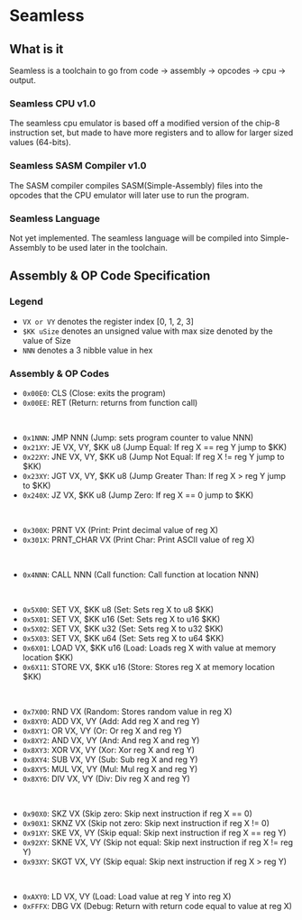 # Seamless

## What is it
Seamless is a toolchain to go from code -> assembly -> opcodes -> cpu -> output. 

### Seamless CPU v1.0
The seamless cpu emulator is based off a modified version of the chip-8 instruction set, but made to have more registers and to allow for larger sized values (64-bits). 

### Seamless SASM Compiler v1.0
The SASM compiler compiles SASM(Simple-Assembly) files into the opcodes that the CPU emulator will later use to run the program. 

### Seamless Language
Not yet implemented.
The seamless language will be compiled into Simple-Assembly to be used later in the toolchain.


## Assembly & OP Code Specification
### Legend
* `VX or VY`  denotes the register index [0, 1, 2, 3]
* `$KK uSize` denotes an unsigned value with max size denoted by the value of Size
* `NNN` denotes a 3 nibble value in hex

### Assembly & OP Codes
* `0x00E0`: CLS (Close: exits the program)
* `0x00EE`: RET (Return: returns from function call)

<br>

* `0x1NNN`: JMP NNN (Jump: sets program counter to value NNN)
* `0x21XY`: JE VX, VY, $KK u8 (Jump Equal: If reg X == reg Y jump to $KK)
* `0x22XY`: JNE VX, VY, $KK u8 (Jump Not Equal: If reg X != reg Y jump to $KK)
* `0x23XY`: JGT VX, VY, $KK u8 (Jump Greater Than: If reg X > reg Y jump to $KK)
* `0x240X`: JZ VX, $KK u8 (Jump Zero: If reg X == 0 jump to $KK)

<br>

* `0x300X`: PRNT VX (Print: Print decimal value of reg X)
* `0x301X`: PRNT_CHAR VX (Print Char: Print ASCII value of reg X)

<br>

* `0x4NNN`: CALL NNN (Call function: Call function at location NNN)

<br>

* `0x5X00`: SET VX, $KK u8 (Set: Sets reg X to u8 $KK)
* `0x5X01`: SET VX, $KK u16 (Set: Sets reg X to u16 $KK)
* `0x5X02`: SET VX, $KK u32 (Set: Sets reg X to u32 $KK)
* `0x5X03`: SET VX, $KK u64 (Set: Sets reg X to u64 $KK)
* `0x6X01`: LOAD VX, $KK u16 (Load: Loads reg X with value at memory location $KK)
* `0x6X11`: STORE VX, $KK u16 (Store: Stores reg X at memory location $KK)

<br>

* `0x7X00`: RND VX (Random: Stores random value in reg X)
* `0x8XY0`: ADD VX, VY (Add: Add reg X and reg Y)
* `0x8XY1`: OR VX, VY (Or: Or reg X and reg Y)
* `0x8XY2`: AND VX, VY (And: And reg X and reg Y)
* `0x8XY3`: XOR VX, VY (Xor: Xor reg X and reg Y)
* `0x8XY4`: SUB VX, VY (Sub: Sub reg X and reg Y)
* `0x8XY5`: MUL VX, VY (Mul: Mul reg X and reg Y)
* `0x8XY6`: DIV VX, VY (Div: Div reg X and reg Y)

<br>

* `0x90X0`: SKZ VX (Skip zero: Skip next instruction if reg X == 0)
* `0x90X1`: SKNZ VX (Skip not zero: Skip next instruction if reg X != 0)
* `0x91XY`: SKE VX, VY (Skip equal: Skip next instruction if reg X == reg Y)
* `0x92XY`: SKNE VX, VY (Skip not equal: Skip next instruction if reg X != reg Y)
* `0x93XY`: SKGT VX, VY (Skip equal: Skip next instruction if reg X > reg Y)

<br>

* `0xAXY0`: LD VX, VY (Load: Load value at reg Y into reg X)
* `0xFFFX`: DBG VX (Debug: Return with return code equal to value at reg X)

<br>
